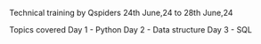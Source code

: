 Technical training by Qspiders
24th June,24 to 28th June,24

Topics covered
Day 1 - Python 
Day 2 - Data structure
Day 3 - SQL
